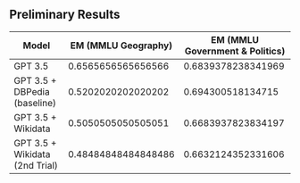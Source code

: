 ## Preliminary Results
| Model                          | EM (MMLU Geography) | EM (MMLU Government & Politics) |
|--------------------------------|---------------------|---------------------------------|
| GPT 3.5                        | 0.6565656565656566  | 0.6839378238341969              |
| GPT 3.5 + DBPedia (baseline)   | 0.5202020202020202  | 0.694300518134715               |
| GPT 3.5 + Wikidata             | 0.5050505050505051  | 0.6683937823834197              |
| GPT 3.5 + Wikidata (2nd Trial) | 0.48484848484848486 | 0.6632124352331606              |